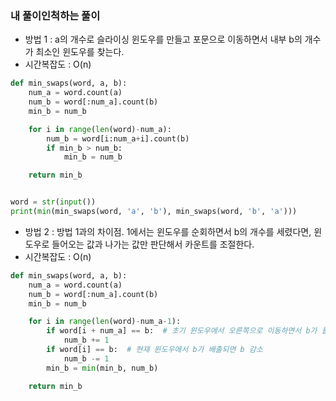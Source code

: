 ### 내 풀이인척하는 풀이

- 방법 1 : a의 개수로 슬라이싱 윈도우를 만들고 포문으로 이동하면서 내부 b의 개수가 최소인 윈도우를 찾는다.
- 시간복잡도 : O(n)

```python
def min_swaps(word, a, b):
    num_a = word.count(a)
    num_b = word[:num_a].count(b)
    min_b = num_b

    for i in range(len(word)-num_a):
        num_b = word[i:num_a+i].count(b)
        if min_b > num_b:
            min_b = num_b

    return min_b


word = str(input())
print(min(min_swaps(word, 'a', 'b'), min_swaps(word, 'b', 'a')))
```

- 방법 2 : 방법 1과의 차이점. 1에서는 윈도우를 순회하면서 b의 개수를 세렸다면, 윈도우로 들어오는 값과 나가는 값만 판단해서 카운트를 조절한다.
- 시간복잡도 : O(n)

```python
def min_swaps(word, a, b):
    num_a = word.count(a)
    num_b = word[:num_a].count(b)
    min_b = num_b

    for i in range(len(word)-num_a-1):
        if word[i + num_a] == b:  # 초기 윈도우에서 오른쪽으로 이동하면서 b가 들어오면 증가
            num_b += 1
        if word[i] == b:  # 현재 윈도우에서 b가 배출되면 b 감소
            num_b -= 1
        min_b = min(min_b, num_b)

    return min_b
```

